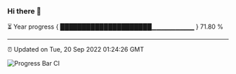 ### Hi there 👋

⏳ Year progress { █████████████████████▁▁▁▁▁▁▁▁▁ } 71.80 %

---

⏰ Updated on Tue, 20 Sep 2022 01:24:26 GMT

![Progress Bar CI](https://github.com/liununu/liununu/workflows/Progress%20Bar%20CI/badge.svg)
